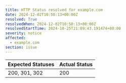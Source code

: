 ```yaml
---
title: HTTP Status resolved for example.com
date: 2024-12-02T10:50:13+00:00Z
resolved: True
resolvedWhen: 2024-12-02T10:50:13+00:00Z
resolvedStartTime: 2024-10-25T21:09:43.191474+00:00
severity: notice
affected:
  - example.com
section: issue
---
```


| Expected Statuses | Actual Status  |
|-------------------|----------------|
| 200, 301, 302 | 200 |
